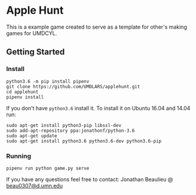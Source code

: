 # Apple Hunt
This is a example game created to serve as a template for other's making games for UMDCYL.
## Getting Started
### Install
```
python3.6 -m pip install pipenv
git clone https://github.com/UMDLARS/applehunt.git
cd applehunt
pipenv install
```

If you don't have `python3.6` install it. To install it on Ubuntu 16.04 and 14.04 run:
```
sudo apt-get install python3-pip libssl-dev
sudo add-apt-repository ppa:jonathonf/python-3.6
sudo apt-get update
sudo apt-get install python3.6 python3.6-dev python3.6-pip
```

### Running
```
pipenv run python game.py serve
```

If you have any questions feel free to contact: Jonathan Beaulieu @ <beau0307@d.umn.edu>
